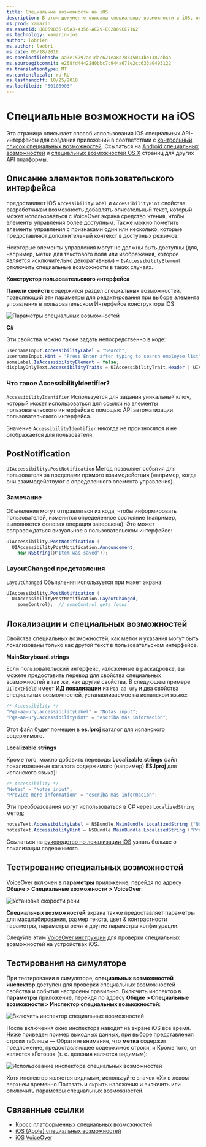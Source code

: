 ```yaml
---
title: Специальные возможности на iOS
description: В этом документе описаны специальные возможности в iOS, описание различных свойств и функций, которые могут использоваться для обеспечения приложения можно использовать для любого числа пользователей максимально.
ms.prod: xamarin
ms.assetid: 88D59B36-05A3-4356-AE29-EC2B69CE7162
ms.technology: xamarin-ios
author: lobrien
ms.author: laobri
ms.date: 05/18/2016
ms.openlocfilehash: aa3e15797ae1dac621ea8a78345044be1387ebaa
ms.sourcegitcommit: e268fd44422d0bbc7c944a678e2cc633a0493122
ms.translationtype: MT
ms.contentlocale: ru-RU
ms.lasthandoff: 10/25/2018
ms.locfileid: "50108903"
---
```

# <a name="accessibility-on-ios"></a>Специальные возможности на iOS

Эта страница описывает способ использования iOS специальных API-интерфейсы для создания приложений в соответствии с [контрольный список специальных возможностей](~/cross-platform/app-fundamentals/accessibility.md).
Ссылаться на [Android специальных возможностей](~/android/app-fundamentals/accessibility.md) и [специальных возможностей OS X](~/mac/app-fundamentals/accessibility.md) страниц для других API платформы.

## <a name="describing-ui-elements"></a>Описание элементов пользовательского интерфейса

предоставляет iOS `AccessibilityLabel` и `AccessibilityHint` свойства разработчикам возможность добавлять описательный текст, который может использоваться с VoiceOver экрана средство чтения, чтобы элементы управления более доступным. Также можно пометить элементы управления с признаками один или несколько, которые предоставляют дополнительный контекст в доступных режимов.

Некоторые элементы управления могут не должны быть доступны (для, например, метки для текстового поля или изображения, которое является исключительно декоративным) – `IsAccessibilityElement` отключить специальные возможности в таких случаях.

**Конструктор пользовательского интерфейса**

**Панели свойств** содержится раздел специальных возможностей, позволяющий эти параметры для редактирования при выборе элемента управления в пользовательском Интерфейсе конструктора iOS:

![](accessibility-images/ios-designer-sml.png "Параметры специальных возможностей")

**C#**

Эти свойства можно также задать непосредственно в коде:

```csharp
usernameInput.AccessibilityLabel = "Search";
usernameInput.Hint = "Press Enter after typing to search employee list";
someLabel.IsAccessibilityElement = false;
displayOnlyText.AccessibilityTraits = UIAccessibilityTrait.Header | UIAccessibilityTrait.Selected;
```

### <a name="what-is-accessibilityidentifier"></a>Что такое AccessibilityIdentifier?

`AccessibilityIdentifier` Используется для задания уникальный ключ, который может использоваться для ссылки на элементы пользовательского интерфейса с помощью API автоматизации пользовательского интерфейса.

Значение `AccessibilityIdentifier` никогда не произносятся и не отображается для пользователя.

<a name="postnotification" />

## <a name="postnotification"></a>PostNotification

`UIAccessibility.PostNotification` Метод позволяет события для пользователя за пределами прямого взаимодействия (например, когда они взаимодействуют с определенного элемента управления).

### <a name="announcement"></a>Замечание

Объявления могут отправляться из кода, чтобы информировать пользователей, изменится определенное состояние (например, выполняется фоновая операция завершена). Это может сопровождаться визуальное в пользовательском интерфейсе:

```csharp
UIAccessibility.PostNotification (
  UIAccessibilityPostNotification.Announcement,
    new NSString(@"Item was saved"));
```

### <a name="layoutchanged"></a>LayoutChanged представления

`LayoutChanged` Объявления используется при макет экрана:

```csharp
UIAccessibility.PostNotification (
  UIAccessibilityPostNotification.LayoutChanged,
    someControl);  // someControl gets focus
```


## <a name="accessibility-and-localization"></a>Локализации и специальных возможностей

Свойства специальных возможностей, как метки и указания могут быть локализованы только как другой текст в пользовательском интерфейсе.

**MainStoryboard.strings**

Если пользовательский интерфейс, изложенные в раскадровке, вы можете предоставить перевод для свойства специальных возможностей в так же, как другие свойства. В следующем примере `UITextField` имеет **ИД локализации** из `Pqa-aa-ury` и два свойства специальных возможностей, устанавливаемое на испанском языке:

```csharp
/* Accessibility */
"Pqa-aa-ury.accessibilityLabel" = "Notas input";
"Pqa-aa-ury.accessibilityHint" = "escriba más información";
```

Этот файл будет помещен в **es.lproj** каталог для испанского содержимого.

**Localizable.strings**

Кроме того, можно добавить переводы **Localizable.strings** файл локализованные каталога содержимого (например) **ES.lproj** для испанского языка):

```csharp
/* Accessibility */
"Notes" = "Notas input";
"Provide more information" = "escriba más información";
```

Эти преобразования могут использоваться в C# через `LocalizedString` метод:

```csharp
notesText.AccessibilityLabel = NSBundle.MainBundle.LocalizedString ("Notes", "");
notesText.AccessibilityHint = NSBundle.MainBundle.LocalizedString ("Provide more information", "");
```

Ссылаться на [руководство по локализации iOS](~/ios/app-fundamentals/localization/index.md) узнать больше о локализации содержимого.

<a name="testing" />

## <a name="testing-accessibility"></a>Тестирование специальных возможностей

VoiceOver включен в **параметры** приложение, перейдя по адресу **Общие > Специальные возможности > VoiceOver**:

![](accessibility-images/settings-sml.png "Установка скорости речи")

**Специальных возможностей** экрана также предоставляет параметры для масштабирования, размер текста, цвет & контрастности параметры, параметры речи и другие параметры конфигурации.

Следуйте этим [VoiceOver инструкции](https://developer.apple.com/library/ios/technotes/TestingAccessibilityOfiOSApps/TestAccessibilityonYourDevicewithVoiceOver/TestAccessibilityonYourDevicewithVoiceOver.html) для проверки специальных возможностей на устройствах iOS.


## <a name="simulator-testing"></a>Тестирования на симуляторе

При тестировании в симуляторе, **специальных возможностей инспектор** доступен для проверки специальных возможностей свойства и события настроены правильно. Включить инспектор в **параметры** приложение, перейдя по адресу **Общие > Специальные возможности > Инспектор специальных возможностей**:

![](accessibility-images/settings-inspector-sml.png "Включить инспектор специальных возможностей")

После включения окно инспектора наводит на экране iOS все время.
Ниже приведен пример выходных данных, при выборе представления строки таблицы — Обратите внимание, что **метка** содержит предложение, предоставляющее содержимое строки, и Кроме того, он является «Готово» (т. е. деления является видимым):

![](accessibility-images/tableview-a11y-sml.png "Использование инспектора специальных возможностей")

Хотя инспектор является видимым, используйте значок «X» в левом верхнем временно Показать и скрыть наложения и включить или отключить параметры специальных возможностей.



## <a name="related-links"></a>Связанные ссылки

- [Кросс платформенных специальных возможностей](~/cross-platform/app-fundamentals/accessibility.md)
- [iOS (Apple) специальных возможностей](https://developer.apple.com/library/ios/documentation/UserExperience/Conceptual/iPhoneAccessibility/Accessibility_on_iPhone/Accessibility_on_iPhone.html)
- [iOS VoiceOver](http://www.apple.com/accessibility/ios/voiceover/)
